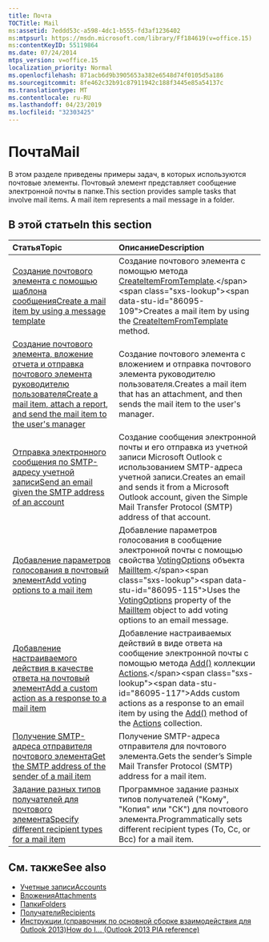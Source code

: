 ```yaml
---
title: Почта
TOCTitle: Mail
ms:assetid: 7eddd53c-a598-4dc1-b555-fd3af1236402
ms:mtpsurl: https://msdn.microsoft.com/library/Ff184619(v=office.15)
ms:contentKeyID: 55119864
ms.date: 07/24/2014
mtps_version: v=office.15
localization_priority: Normal
ms.openlocfilehash: 871acb6d9b3905653a382e6548d74f0105d5a186
ms.sourcegitcommit: 8fe462c32b91c87911942c188f3445e85a54137c
ms.translationtype: MT
ms.contentlocale: ru-RU
ms.lasthandoff: 04/23/2019
ms.locfileid: "32303425"
---
```

# <a name="mail"></a><span data-ttu-id="86095-102">Почта</span><span class="sxs-lookup"><span data-stu-id="86095-102">Mail</span></span>

<span data-ttu-id="86095-p101">В этом разделе приведены примеры задач, в которых используются почтовые элементы. Почтовый элемент представляет сообщение электронной почты в папке.</span><span class="sxs-lookup"><span data-stu-id="86095-p101">This section provides sample tasks that involve mail items. A mail item represents a mail message in a folder.</span></span>

## <a name="in-this-section"></a><span data-ttu-id="86095-105">В этой статье</span><span class="sxs-lookup"><span data-stu-id="86095-105">In this section</span></span>

|<span data-ttu-id="86095-106">Статья</span><span class="sxs-lookup"><span data-stu-id="86095-106">Topic</span></span>|<span data-ttu-id="86095-107">Описание</span><span class="sxs-lookup"><span data-stu-id="86095-107">Description</span></span>|
|:----|:----------|
|[<span data-ttu-id="86095-108">Создание почтового элемента с помощью шаблона сообщения</span><span class="sxs-lookup"><span data-stu-id="86095-108">Create a mail item by using a message template</span></span>](how-to-create-a-mail-item-by-using-a-message-template.md)  |<span data-ttu-id="86095-109">Создание почтового элемента с помощью метода [CreateItemFromTemplate](https://msdn.microsoft.com/library/bb611329\(v=office.15\)).</span><span class="sxs-lookup"><span data-stu-id="86095-109">Creates a mail item by using the [CreateItemFromTemplate](https://msdn.microsoft.com/library/bb611329\(v=office.15\)) method.</span></span>|
|[<span data-ttu-id="86095-110">Создание почтового элемента, вложение отчета и отправка почтового элемента руководителю пользователя</span><span class="sxs-lookup"><span data-stu-id="86095-110">Create a mail item, attach a report, and send the mail item to the user's manager</span></span>](how-to-create-a-mail-item-attach-a-report-and-send-the-mail-item-to-the-user-s-manager.md)  |<span data-ttu-id="86095-111">Создание почтового элемента с вложением и отправка почтового элемента руководителю пользователя.</span><span class="sxs-lookup"><span data-stu-id="86095-111">Creates a mail item that has an attachment, and then sends the mail item to the user's manager.</span></span>|
|[<span data-ttu-id="86095-112">Отправка электронного сообщения по SMTP-адресу учетной записи</span><span class="sxs-lookup"><span data-stu-id="86095-112">Send an email given the SMTP address of an account</span></span>](how-to-send-an-e-mail-given-the-smtp-address-of-an-account.md) |<span data-ttu-id="86095-113">Создание сообщения электронной почты и его отправка из учетной записи Microsoft Outlook с использованием SMTP-адреса учетной записи.</span><span class="sxs-lookup"><span data-stu-id="86095-113">Creates an email and sends it from a Microsoft Outlook account, given the Simple Mail Transfer Protocol (SMTP) address of that account.</span></span>|
|[<span data-ttu-id="86095-114">Добавление параметров голосования в почтовый элемент</span><span class="sxs-lookup"><span data-stu-id="86095-114">Add voting options to a mail item</span></span>](how-to-add-voting-options-to-a-mail-item.md) |<span data-ttu-id="86095-115">Добавление параметров голосования в сообщение электронной почты с помощью свойства [VotingOptions](https://msdn.microsoft.com/library/bb652695\(v=office.15\)) объекта [MailItem](https://msdn.microsoft.com/library/bb643865\(v=office.15\)).</span><span class="sxs-lookup"><span data-stu-id="86095-115">Uses the [VotingOptions](https://msdn.microsoft.com/library/bb652695\(v=office.15\)) property of the [MailItem](https://msdn.microsoft.com/library/bb643865\(v=office.15\)) object to add voting options to an email message.</span></span>|
|[<span data-ttu-id="86095-116">Добавление настраиваемого действия в качестве ответа на почтовый элемент</span><span class="sxs-lookup"><span data-stu-id="86095-116">Add a custom action as a response to a mail item</span></span>](how-to-add-a-custom-action-as-a-response-to-a-mail-item.md)  |<span data-ttu-id="86095-117">Добавление настраиваемых действий в виде ответа на сообщение электронной почты с помощью метода [Add()](https://msdn.microsoft.com/library/bb612077\(v=office.15\)) коллекции [Actions](https://msdn.microsoft.com/library/bb611963\(v=office.15\)).</span><span class="sxs-lookup"><span data-stu-id="86095-117">Adds custom actions as a response to an email item by using the [Add()](https://msdn.microsoft.com/library/bb612077\(v=office.15\)) method of the [Actions](https://msdn.microsoft.com/library/bb611963\(v=office.15\)) collection.</span></span>|
|[<span data-ttu-id="86095-118">Получение SMTP-адреса отправителя почтового элемента</span><span class="sxs-lookup"><span data-stu-id="86095-118">Get the SMTP address of the sender of a mail item</span></span>](how-to-get-the-smtp-address-of-the-sender-of-a-mail-item.md)  |<span data-ttu-id="86095-119">Получение SMTP-адреса отправителя для почтового элемента.</span><span class="sxs-lookup"><span data-stu-id="86095-119">Gets the sender’s Simple Mail Transfer Protocol (SMTP) address for a mail item.</span></span>|
|[<span data-ttu-id="86095-120">Задание разных типов получателей для почтового элемента</span><span class="sxs-lookup"><span data-stu-id="86095-120">Specify different recipient types for a mail item</span></span>](how-to-specify-different-recipient-types-for-a-mail-item.md) |<span data-ttu-id="86095-121">Программное задание разных типов получателей ("Кому", "Копия" или "СК") для почтового элемента.</span><span class="sxs-lookup"><span data-stu-id="86095-121">Programmatically sets different recipient types (To, Cc, or Bcc) for a mail item.</span></span>|

## <a name="see-also"></a><span data-ttu-id="86095-122">См. также</span><span class="sxs-lookup"><span data-stu-id="86095-122">See also</span></span>

- [<span data-ttu-id="86095-123">Учетные записи</span><span class="sxs-lookup"><span data-stu-id="86095-123">Accounts</span></span>](accounts.md)
- [<span data-ttu-id="86095-124">Вложения</span><span class="sxs-lookup"><span data-stu-id="86095-124">Attachments</span></span>](attachments.md)
- [<span data-ttu-id="86095-125">Папки</span><span class="sxs-lookup"><span data-stu-id="86095-125">Folders</span></span>](folders.md)
- [<span data-ttu-id="86095-126">Получатели</span><span class="sxs-lookup"><span data-stu-id="86095-126">Recipients</span></span>](recipients.md)
- [<span data-ttu-id="86095-127">Инструкции (справочник по основной сборке взаимодействия для Outlook 2013)</span><span class="sxs-lookup"><span data-stu-id="86095-127">How do I... (Outlook 2013 PIA reference)</span></span>](how-do-i-outlook-2013-pia-reference.md)

